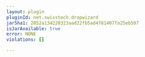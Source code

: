 ```yaml
---
layout: plugin
pluginId: net.swisstech.dropwizard
jarSha1: 2852a134220323aad22fb5ad4f81407fa25eb507
isJarAvailable: true
error: NONE
violations: []

---
```

